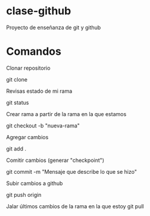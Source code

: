 # clase-github
Proyecto de enseñanza de git y github

# Comandos

Clonar repositorio

git clone <url del repo>
  
Revisas estado de mi rama
  
git status
  
Crear rama a partir de la rama en la que estamos
  
git checkout -b "nueva-rama"

Agregar cambios
  
git add .
  
Comitir cambios (generar "checkpoint")
  
git commit -m "Mensaje que describe lo que se hizo"
  
Subir cambios a github
  
git push origin <rama-de-estos-cambios>
  
Jalar últimos cambios de la rama en la que estoy
git pull

